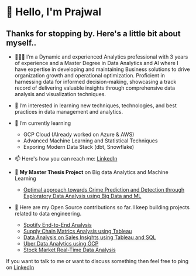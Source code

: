 # 👋 Hello, I'm Prajwal
## Thanks for stopping by. Here's a little bit about myself..
- 🧑🏻‍🏫 I’m a Dynamic and experienced Analytics professional with 3 years of experience and a Master Degree in Data 
Analytics and AI where I have expertise in developing and maintaining Business solutions to drive organization growth and operational
optimization. Proficient in harnessing data for informed decision-making, showcasing a track record of delivering valuable insights 
through comprehensive data analysis and visualization techniques. 

- 👀 I’m interested in learning new techniques, technologies, and best practices in data management and analytics.
- 🌱 I’m currently learning
  - GCP Cloud (Already worked on Azure & AWS)
  - Advanced Machine Learning and Statistical Techniques
  - Exporing Modern Data Stack (dbt, Snowflake)
- 📫 Here's how you can reach me: [LinkedIn](https://www.linkedin.com/in/prajwal-kp-3b65b0158/)
- 📝 **My Master Thesis Project** on Big data Analytics and Machine Learning
  - [Optimal approach towards Crime Prediction and Detection through Exploratory Data Analysis using Big Data and ML](https://github.com/Prajwal0105/master-thesis-project)
- 🤘 Here are my Open Source contributions so far. I keep building projects related to data engineering.
  - [Spotify End-to-End Analysis](https://github.com/Prajwal0105/spotify-end-to-end-data-engineering-project)
  - [Supply Chain Matrics Analysis using Tableau](https://github.com/Prajwal0105/Supply-Chain-Matrics-using-Tableau)
  - [Data Analysis on Sales Insights using Tableau and SQL](https://github.com/Prajwal0105/Data-Analysis-on-Sales-Insights-using-Tableau-SQL-/tree/main)
  - [Uber Data Analytics using GCP](https://github.com/Prajwal0105/uber-data-analytics-using-GCP)
  - [Stock Market Real-Time Data Analysis](https://github.com/Prajwal0105/stock-market-real-time-data-analysis-using-kafka)
    

 If you want to talk to me or want to discuss something then feel free to ping on [LinkedIn](https://www.linkedin.com/in/prajwal-kp-3b65b0158/)

<!---
Prajwal0105/Prajwal0105 is a ✨ special ✨ repository because its `README.md` (this file) appears on your GitHub profile.
You can click the Preview link to take a look at your changes.
--->
